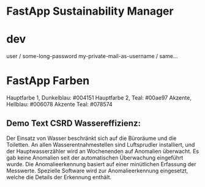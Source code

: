 # FastApp Sustainability Manager

# dev

user / some-long-password
my-private-mail-as-username / same...

# FastApp Farben

Hauptfarbe 1, Dunkelblau: #004151
Hauptfarbe 2, Teal: #00ae97
Akzente, Hellblau: #006078
Akzente Teal: #078574


## Demo Text CSRD Wassereffizienz:

Der Einsatz von Wasser beschränkt sich auf die Büroräume und die Toiletten.
An allen Wasserentnahmestellen sind Luftsprudler installiert, und der Hauptwasserzähler wird an Wochenenden auf Anomalien überwacht.
Es gab keine Anomalien seit der automatischen Überwachung eingeführt wurde. Die Anomalieerkennung basiert auf einer minütlichen Erfassung der Messwerte.
Spezielle Software wird zur Anomalieerkennung eingesetzt, welche die Details der Erkennung enthält.